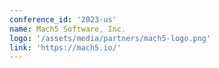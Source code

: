 ```yaml
---
conference_id: '2023-us'
name: Mach5 Software, Inc.
logo: '/assets/media/partners/mach5-logo.png'
link: 'https://mach5.io/'
---
```


